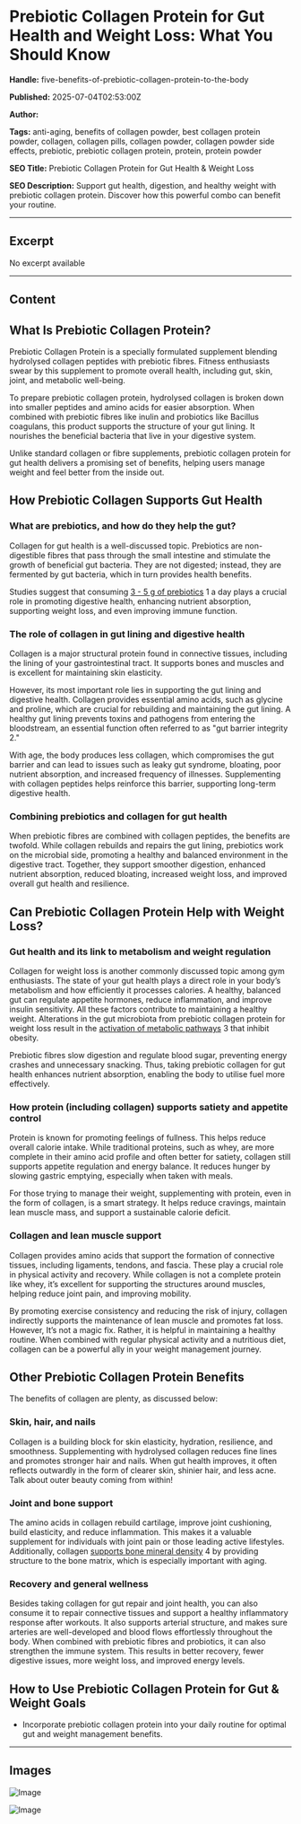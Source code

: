 # Prebiotic Collagen Protein for Gut Health and Weight Loss: What You Should Know

**Handle:** five-benefits-of-prebiotic-collagen-protein-to-the-body

**Published:** 2025-07-04T02:53:00Z

**Author:**  

**Tags:** anti-aging, benefits of collagen powder, best collagen protein powder, collagen, collagen pills, collagen powder, collagen powder side effects, prebiotic, prebiotic collagen protein, protein, protein powder

**SEO Title:** Prebiotic Collagen Protein for Gut Health & Weight Loss

**SEO Description:** Support gut health, digestion, and healthy weight with prebiotic collagen protein. Discover how this powerful combo can benefit your routine.

---

## Excerpt

No excerpt available

---

## Content

## What Is Prebiotic Collagen Protein?

Prebiotic Collagen Protein is a specially formulated supplement blending hydrolysed collagen peptides with prebiotic fibres. Fitness enthusiasts swear by this supplement to promote overall health, including gut, skin, joint, and metabolic well-being.

To prepare prebiotic collagen protein, hydrolysed collagen is broken down into smaller peptides and amino acids for easier absorption. When combined with prebiotic fibres like inulin and probiotics like Bacillus coagulans, this product supports the structure of your gut lining. It nourishes the beneficial bacteria that live in your digestive system.

Unlike standard collagen or fibre supplements, prebiotic collagen protein for gut health delivers a promising set of benefits, helping users manage weight and feel better from the inside out.

## How Prebiotic Collagen Supports Gut Health

### What are prebiotics, and how do they help the gut?

Collagen for gut health is a well-discussed topic. Prebiotics are non-digestible fibres that pass through the small intestine and stimulate the growth of beneficial gut bacteria. They are not digested; instead, they are fermented by gut bacteria, which in turn provides health benefits.

Studies suggest that consuming [3 - 5 g of prebiotics](https://www.webmd.com/diet/foods-high-in-prebiotic) 1 a day plays a crucial role in promoting digestive health, enhancing nutrient absorption, supporting weight loss, and even improving immune function.

### The role of collagen in gut lining and digestive health

Collagen is a major structural protein found in connective tissues, including the lining of your gastrointestinal tract. It supports bones and muscles and is excellent for maintaining skin elasticity.

However, its most important role lies in supporting the gut lining and digestive health. Collagen provides essential amino acids, such as glycine and proline, which are crucial for rebuilding and maintaining the gut lining. A healthy gut lining prevents toxins and pathogens from entering the bloodstream, an essential function often referred to as "gut barrier integrity 2."

With age, the body produces less collagen, which compromises the gut barrier and can lead to issues such as leaky gut syndrome, bloating, poor nutrient absorption, and increased frequency of illnesses. Supplementing with collagen peptides helps reinforce this barrier, supporting long-term digestive health.

### Combining prebiotics and collagen for gut health

When prebiotic fibres are combined with collagen peptides, the benefits are twofold. While collagen rebuilds and repairs the gut lining, prebiotics work on the microbial side, promoting a healthy and balanced environment in the digestive tract. Together, they support smoother digestion, enhanced nutrient absorption, reduced bloating, increased weight loss, and improved overall gut health and resilience.

## Can Prebiotic Collagen Protein Help with Weight Loss?

### Gut health and its link to metabolism and weight regulation

Collagen for weight loss is another commonly discussed topic among gym enthusiasts. The state of your gut health plays a direct role in your body’s metabolism and how efficiently it processes calories. A healthy, balanced gut can regulate appetite hormones, reduce inflammation, and improve insulin sensitivity. All these factors contribute to maintaining a healthy weight. Alterations in the gut microbiota from prebiotic collagen protein for weight loss result in the [activation of metabolic pathways](https://pubmed.ncbi.nlm.nih.gov/37299573/) 3 that inhibit obesity.

Prebiotic fibres slow digestion and regulate blood sugar, preventing energy crashes and unnecessary snacking. Thus, taking prebiotic collagen for gut health enhances nutrient absorption, enabling the body to utilise fuel more effectively.

### How protein (including collagen) supports satiety and appetite control

Protein is known for promoting feelings of fullness. This helps reduce overall calorie intake. While traditional proteins, such as whey, are more complete in their amino acid profile and often better for satiety, collagen still supports appetite regulation and energy balance. It reduces hunger by slowing gastric emptying, especially when taken with meals.

For those trying to manage their weight, supplementing with protein, even in the form of collagen, is a smart strategy. It helps reduce cravings, maintain lean muscle mass, and support a sustainable calorie deficit.

### Collagen and lean muscle support

Collagen provides amino acids that support the formation of connective tissues, including ligaments, tendons, and fascia. These play a crucial role in physical activity and recovery. While collagen is not a complete protein like whey, it’s excellent for supporting the structures around muscles, helping reduce joint pain, and improving mobility.

By promoting exercise consistency and reducing the risk of injury, collagen indirectly supports the maintenance of lean muscle and promotes fat loss. However, It’s not a magic fix. Rather, it is helpful in maintaining a healthy routine. When combined with regular physical activity and a nutritious diet, collagen can be a powerful ally in your weight management journey.

## Other Prebiotic Collagen Protein Benefits

The benefits of collagen are plenty, as discussed below:

### Skin, hair, and nails

Collagen is a building block for skin elasticity, hydration, resilience, and smoothness. Supplementing with hydrolysed collagen reduces fine lines and promotes stronger hair and nails. When gut health improves, it often reflects outwardly in the form of clearer skin, shinier hair, and less acne. Talk about outer beauty coming from within!

### Joint and bone support

The amino acids in collagen rebuild cartilage, improve joint cushioning, build elasticity, and reduce inflammation. This makes it a valuable supplement for individuals with joint pain or those leading active lifestyles. Additionally, collagen [supports bone mineral density](https://www.medicalnewstoday.com/articles/collagen-for-osteoporosis#summary) 4 by providing structure to the bone matrix, which is especially important with aging.

### Recovery and general wellness

Besides taking collagen for gut repair and joint health, you can also consume it to repair connective tissues and support a healthy inflammatory response after workouts. It also supports arterial structure, and makes sure arteries are well-developed and blood flows effortlessly throughout the body. When combined with prebiotic fibres and probiotics, it can also strengthen the immune system. This results in better recovery, fewer digestive issues, more weight loss, and improved energy levels.

## How to Use Prebiotic Collagen Protein for Gut & Weight Goals

- Incorporate prebiotic collagen protein into your daily routine for optimal gut and weight management benefits.

---

## Images

![Image](undefined)

![Image](undefined)

